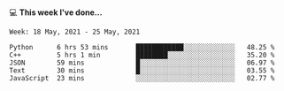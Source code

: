 💻 **This week I've done...**

<!--START_SECTION:waka-->
```text
Week: 18 May, 2021 - 25 May, 2021

Python      6 hrs 53 mins       ████████████░░░░░░░░░░░░░   48.25 % 
C++         5 hrs 1 min         ████████░░░░░░░░░░░░░░░░░   35.20 % 
JSON        59 mins             █░░░░░░░░░░░░░░░░░░░░░░░░   06.97 % 
Text        30 mins             █░░░░░░░░░░░░░░░░░░░░░░░░   03.55 % 
JavaScript  23 mins             ░░░░░░░░░░░░░░░░░░░░░░░░░   02.77 %
```
<!--END_SECTION:waka-->
